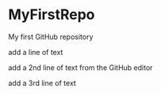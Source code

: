 # MyFirstRepo
My first GitHub repository

add a line of text

add a 2nd line of text from the GitHub editor

add a 3rd line of text
